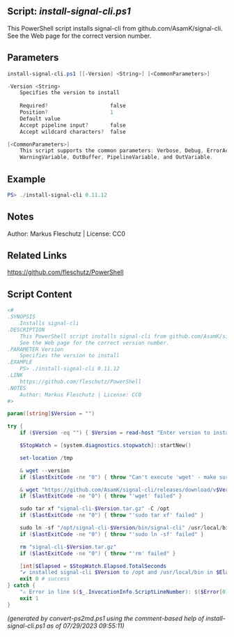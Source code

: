 ## Script: *install-signal-cli.ps1*

This PowerShell script installs signal-cli from github.com/AsamK/signal-cli.
See the Web page for the correct version number.

## Parameters
```powershell
install-signal-cli.ps1 [[-Version] <String>] [<CommonParameters>]

-Version <String>
    Specifies the version to install
    
    Required?                    false
    Position?                    1
    Default value                
    Accept pipeline input?       false
    Accept wildcard characters?  false

[<CommonParameters>]
    This script supports the common parameters: Verbose, Debug, ErrorAction, ErrorVariable, WarningAction, 
    WarningVariable, OutBuffer, PipelineVariable, and OutVariable.
```

## Example
```powershell
PS> ./install-signal-cli 0.11.12

```

## Notes
Author: Markus Fleschutz | License: CC0

## Related Links
https://github.com/fleschutz/PowerShell

## Script Content
```powershell
<#
.SYNOPSIS
	Installs signal-cli 
.DESCRIPTION
	This PowerShell script installs signal-cli from github.com/AsamK/signal-cli.
	See the Web page for the correct version number.
.PARAMETER Version
	Specifies the version to install
.EXAMPLE
	PS> ./install-signal-cli 0.11.12
.LINK
	https://github.com/fleschutz/PowerShell
.NOTES
	Author: Markus Fleschutz | License: CC0
#>

param([string]$Version = "")

try {
	if ($Version -eq "") { $Version = read-host "Enter version to install (see https://github.com/AsamK/signal-cli)" }

	$StopWatch = [system.diagnostics.stopwatch]::startNew()

	set-location /tmp

	& wget --version
	if ($lastExitCode -ne "0") { throw "Can't execute 'wget' - make sure wget is installed and available" }

	& wget "https://github.com/AsamK/signal-cli/releases/download/v$Version/signal-cli-$($Version).tar.gz"
	if ($lastExitCode -ne "0") { throw "'wget' failed" }

	sudo tar xf "signal-cli-$Version.tar.gz" -C /opt
	if ($lastExitCode -ne "0") { throw "'sudo tar xf' failed" }

	sudo ln -sf "/opt/signal-cli-$Version/bin/signal-cli" /usr/local/bin/
	if ($lastExitCode -ne "0") { throw "'sudo ln -sf' failed" }

	rm "signal-cli-$Version.tar.gz"
	if ($lastExitCode -ne "0") { throw "'rm' failed" }

	[int]$Elapsed = $StopWatch.Elapsed.TotalSeconds
	"✔️ installed signal-cli $Version to /opt and /usr/local/bin in $Elapsed sec"
	exit 0 # success
} catch {
	"⚠️ Error in line $($_.InvocationInfo.ScriptLineNumber): $($Error[0])"
	exit 1
}
```

*(generated by convert-ps2md.ps1 using the comment-based help of install-signal-cli.ps1 as of 07/29/2023 09:55:11)*
